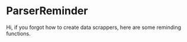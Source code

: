 # ParserReminder
Hi, if you forgot how to create data scrappers, here are some reminding functions. 
